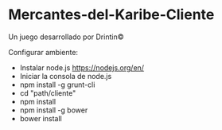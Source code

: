 # Mercantes-del-Karibe-Cliente
Un juego desarrollado por Drintin©

Configurar ambiente:

- Instalar node.js https://nodejs.org/en/
- Iniciar la consola de node.js
- npm install -g grunt-cli
- cd "path/cliente"
- npm install
- npm install -g bower
- bower install